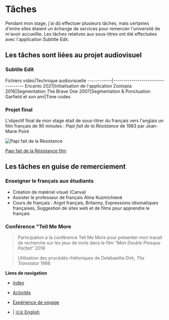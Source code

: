 # Tâches

Pendant mon stage, j'ai dû effectuer plusieurs tâches, mais certaines d'entre elles étaient un échange de services pour remercier l'université de m'avoir accueillie. Les tâches relatives aux sous-titres ont été effectuées avec l'application Subtitle Edit.

## Les tâches sont liées au projet audiovisuel
### Subtile Edit

 Fichiers vidéo|Technique audiovisuelle ------------|---------------------------------- Encanto 2021|Initialisation de l'application Zootopia 2016|Segmentation The Brave One 2007|Segmentation & Ponctuation Garfield et son ami|Time codes


### Projet final
L'objectif final de mon stage était de sous-titrer du français vers l'anglais un film français de 90 minutes : *Papi fait de la Résistance* de 1983 par Jean-Marie Poiré

![Papi fait de la Résistance](https://fr.web.img3.acsta.net/medias/nmedia/18/70/00/89/20322427.jpg)


[Papi fait de la Résistance film](https://archive.org/details/papy-fait-de-la-resistance-1983)

## Les tâches en guise de remerciement 

### Enseigner le français aux étudiants
* Création de matériel visuel (Canva)
* Assister le professeur de français Alina Kuzmichiené
* Cours de français : Argot français, Britanny, Expressions idiomatiques françaises, Suggestion de sites web et de films pour apprendre le français
  
### Conférence "Tell Me More 
 > Participation à la conférence Tell Me More pour présenter mon travail de recherche sur les jeux de mots dans le film _"Mon Double Presque Parfait"_ 2018

 > Utilisation des procédés rhétoriques de Delabastita Dirk, *The Translator* 1986


**Liens de navigation**


* [index](index)
  

*  [Activités](2-Activities)
  
  
*  [Expérience de voyage](3-Travel%20experience)
  
*  | [🇬🇧 English](../en/2-Activities.md) 


